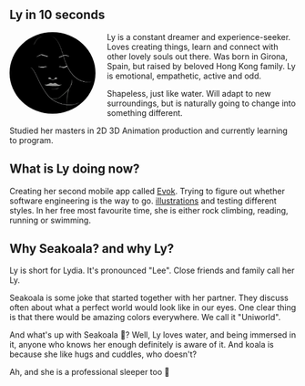 ## Ly in 10 seconds

<img src="src/ly-perfectState.jpg"
     alt="ly-perfect-state"
     style="float: left; margin-right: 20px; width: 30%; border-radius: 50%;" />

Ly is a constant dreamer and experience-seeker. 
Loves creating things, learn and connect with other lovely souls out there. 
Was born in Girona, Spain, but raised by beloved Hong Kong family.
Ly is emotional, empathetic, active and odd.

Shapeless, just like water. Will adapt to new surroundings, but is naturally going to change into something different.

Studied her masters in 2D 3D Animation production and currently learning to program. 



## What is Ly doing now?
Creating her second mobile app called [Evok](https://github.com/lydialawli/Evok). Trying to figure out whether software engineering is the way to go. 
[illustrations](docs/art/allArt.md) and testing different styles.
In her free most favourite time, she is either rock climbing, reading, running or swimming.

## Why Seakoala? and why Ly?
Ly is short for Lydia. 
It's pronounced "Lee". Close friends and family call her Ly. 

Seakoala is some joke that started together with her partner. 
They discuss often about what a perfect world would look like in our eyes. One clear thing is that there would be amazing colors everywhere. We call it "Uniworld". 

And what's up with Seakoala 🐨? Well, Ly loves water, and being immersed in it, anyone who knows her enough definitely is aware of it. And koala is because she like hugs and cuddles, who doesn't? 

Ah, and she is a professional sleeper too 🤤
